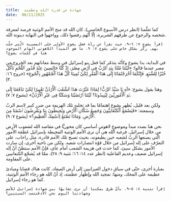 ```yaml
---
title:  شهادة عن قدرة الله وعظمته
date:  06/11/2025
---
```


كما تعلّمنا (انظر درس الأسبوع الخامس)، كان الله قد منح الأمم الوثنية فرصة لمعرفة شخصه والرجوع عن طرقهم الشريرة، إلّا أنّهم رفضوا ذلك، وواجهوا في النهاية دينونة الله.

`اِقرأ يشوع ٧: ٦–٩، حيث نقرأ عن ردّة فعل يشوع الأولى على المصيبة الّتي حلّت بهم. ركّز بشكل خاص على يشوع ٧: ٩. ما هو المبدأ اللاهوتي الهام الموجود هنا في كلمات يشوع؟`

في البداية، بدا يشوع وكأنّه يتذمّر كما فعل بنو إسرائيل في وسط معاناتهم بعد الخروج من مصر عندما قالوا: «لَيْتَنَا مُتْنَا بِيَدِ ٱلرَّبِّ فِي أَرْضِ مِصْرَ، إِذْ كُنَّا جَالِسِينَ عِنْدَ قُدُورِ ٱللَّحْمِ نَأْكُلُ خُبْزًا لِلشَّبَعِ. فَإِنَّكُمَا أَخْرَجْتُمَانَا إِلَى هَذَا ٱلْقَفْرِ لِكَيْ تُمِيتَا كُلَّ هَذَا ٱلْجُمْهُورِ بِٱلْجُوعِ» (خروج ١٦: ٣).

وهنا يقول يشوع: «آهِ يَا سَيِّدُ ٱلرَّبُّ! لِمَاذَا عَبَّرْتَ هَذَا ٱلشَّعْبَ ٱلْأُرْدُنَّ تَعْبِيرًا لِكَيْ تَدْفَعَنَا إِلَى يَدِ ٱلْأَمُورِيِّينَ لِيُبِيدُونَا؟ لَيْتَنَا ٱرْتَضَيْنَا وَسَكَنَّا فِي عَبْرِ ٱلْأُرْدُنِّ» (يشوع ٧: ٧).

ولكن بعد قليل، يُظهر يشوع اهتمامًا بما قد تجلبه تلك الهزيمة من ضرر كبير لِاسم الربّ وسمعته: «فَيَسْمَعُ ٱلْكَنْعَانِيُّونَ وَجَمِيعُ سُكَّانِ ٱلْأَرْضِ وَيُحِيطُونَ بِنَا وَيَقْرِضُونَ ٱسْمَنَا مِنَ ٱلْأَرْضِ. وَمَاذَا تَصْنَعُ لِٱسْمِكَ ٱلْعَظِيمِ؟» (يشوع ٧: ٩).

نحن هنا بصدد مبدأ وموضوعٍ لاهوتي أساسي كان محوريًّا في مقاصد الله لشعوب الأرض من خلال إسرائيل. فرغبة الله هي أن ترى الأمم الوثنية المحيطة بإسرائيل عَظمَة الأمور الّتي يصنعها الربّ لشعبه حين يطيعونه، بحيث تصبح تلك الأمم قادرة، مثل راحاب، على التعرّف على إله إسرائيل من خلال قوّة انتصارات شعبه. ولكن من ناحية أخرى، إن سارت الأمور بشكل سيئ، كما حدث في هزيمة الشعب أمام عاي، فإنّ الأمم ستظنّ أنّ إله إسرائيل ضعيف وعديم الفاعلية (انظر عدد ١٤: ١٦؛ تثنية ٩: ٢٨)، ممّا قد يُشجّع الكنعانيين على المقاومة.

بعبارة أخرى، حتّى في سياق دخول العبرانيين إلى أرض الميعاد، كانت هناك قضايا ومبادئ عظيمة على المحك، ومنها: تمجيد الله وإظهار عظمته، إذ أنّ الله هو رجاء الأمم الوثنية، كما هو رجاء إسرائيل.

`اِقرأ تثنية ٤: ٥–٩. بأيّ طرق يمكننا أن نرى تشابهًا بين شهادة إسرائيل للأمم وشهادتنا اليوم نحن الأدڤنتست السبتيين؟`